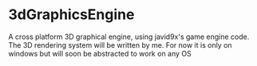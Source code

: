 # 3dGraphicsEngine
A cross platform 3D graphical engine, using javid9x's game engine code. The 3D rendering system will be written by me. For now it is only on windows but will soon be abstracted to work on any OS
